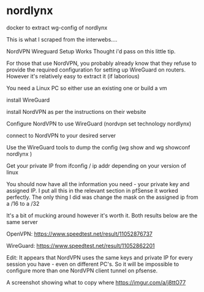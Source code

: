 # nordlynx
docker to extract wg-config of nordlynx 

This is what I scraped from the interwebs....

NordVPN Wireguard Setup Works
Thought i'd pass on this little tip.

For
 those that use NordVPN, you probably already know that they refuse to 
provide the required configuration for setting up WireGuard on routers. 
However it's relatively easy to extract it (if laborious)

You need a Linux PC so either use an existing one or build a vm

install WireGuard

install NordVPN as per the instructions on their website

Configure NordVPN to use WireGuard (nordvpn set technology nordlynx)

connect to NordVPN to your desired server

Use the WireGuard tools to dump the config (wg show and wg showconf nordlynx )

Get your private IP from ifconfig / ip addr depending on your version of linux

You
 should now have all the information you need - your private key and 
assigned IP. I put all this in the relevant section in pfSense it worked
 perfectly.  The only thing I did was change the mask on the assigned ip
 from a /16 to a /32

It's a bit of mucking around however it's worth it. Both results below are the same server

OpenVPN: https://www.speedtest.net/result/11052876737

WireGuard: https://www.speedtest.net/result/11052862201

Edit:
 It appears that NordVPN uses the same keys and private IP for every 
session you have - even on different PC's. So it will be impossible to 
configure more than one NordVPN client tunnel on pfsense.

A screenshot showing what to copy where
https://imgur.com/a/j8ttO77

